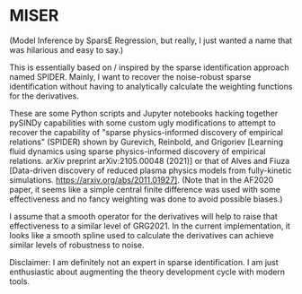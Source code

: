 # MISER
(Model Inference by SparsE Regression, but really, I just wanted a name that was hilarious and easy to say.)

This is essentially based on / inspired by the sparse identification approach named SPIDER. Mainly, I want to recover the noise-robust sparse identification without having to analytically calculate the weighting functions for the derivatives. 

These are some Python scripts and Jupyter notebooks hacking together pySINDy capabilities with some custom ugly modifications to attempt to recover the capability of "sparse physics-informed discovery of empirical relations" (SPIDER) shown by Gurevich, Reinbold, and Grigoriev [Learning fluid dynamics using sparse physics-informed discovery of empirical relations. arXiv preprint arXiv:2105.00048 (2021)] or that of Alves and Fiuza [Data-driven discovery of reduced plasma physics models from fully-kinetic simulations. https://arxiv.org/abs/2011.01927]. (Note that in the AF2020 paper, it seems like a simple central finite difference was used with some effectiveness and no fancy weighting was done to avoid possible biases.) 

I assume that a smooth operator for the derivatives will help to raise that effectiveness to a similar level of GRG2021. In the current implementation, it looks like a smooth spline used to calculate the derivatives can achieve similar levels of robustness to noise. 

Disclaimer: I am definitely not an expert in sparse identification. I am just enthusiastic about augmenting the theory development cycle with modern tools.
